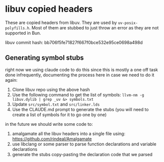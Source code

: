 # libuv copied headers

These are copied headers from libuv. They are used by `uv-posix-polyfills.h`. Most of them are stubbed to just throw an error as they are not supported in Bun.

libuv commit hash: bb706f5fe71827f667f0bce532e95ce0698a498d

## Generating symbol stubs

right now we using claude code to do this since this is mostly a one off task done infrequently, documenting the process here in case we need to do it again:

1. Clone libuv repo using the above hash
2. Use the following command to get the list of symbols: `llvm-nm -g libuv.dylib | grep _uv &> symbols.txt`
3. Update `src/symbol.txt` and `src/linker.lds`
4. Use the CLAUDE.md prompt to generate the stubs (you will need to create a list of symbols for it to go one by one)

in the future we should write some code to:

1. amalgamate all the libuv headers into a single file using: https://github.com/rindeal/Amalgamate
2. use libclang or some parser to parse function declarations and variable declarations
3. generate the stubs copy-pasting the declaration code that we parsed
